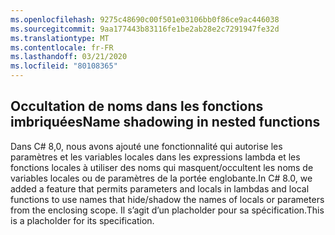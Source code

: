 ```yaml
---
ms.openlocfilehash: 9275c48690c00f501e03106bb0f86ce9ac446038
ms.sourcegitcommit: 9aa177443b83116fe1be2ab28e2c7291947fe32d
ms.translationtype: MT
ms.contentlocale: fr-FR
ms.lasthandoff: 03/21/2020
ms.locfileid: "80108365"
---
```

## <a name="name-shadowing-in-nested-functions"></a><span data-ttu-id="4b2d3-101">Occultation de noms dans les fonctions imbriquées</span><span class="sxs-lookup"><span data-stu-id="4b2d3-101">Name shadowing in nested functions</span></span>

<span data-ttu-id="4b2d3-102">Dans C# 8,0, nous avons ajouté une fonctionnalité qui autorise les paramètres et les variables locales dans les expressions lambda et les fonctions locales à utiliser des noms qui masquent/occultent les noms de variables locales ou de paramètres de la portée englobante.</span><span class="sxs-lookup"><span data-stu-id="4b2d3-102">In C# 8.0, we added a feature that permits parameters and locals in lambdas and local functions to use names that hide/shadow the names of locals or parameters from the enclosing scope.</span></span> <span data-ttu-id="4b2d3-103">Il s’agit d’un placholder pour sa spécification.</span><span class="sxs-lookup"><span data-stu-id="4b2d3-103">This is a placholder for its specification.</span></span>

